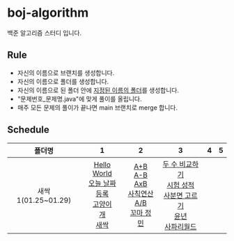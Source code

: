# boj-algorithm
백준 알고리즘 스터디 입니다.

## Rule
- 자신의 이름으로 브랜치를 생성합니다.
- 자신의 이름으로 폴더를 생성합니다.
- 자신의 이름으로 된 폴더 안에 [지정된 이름의 폴더](#schedule)를 생성합니다.
- "문제번호_문제명.java"에 맞게 풀이를 올립니다.
- 매주 모든 문제의 풀이가 끝나면 main 브랜치로 merge 합니다.


## Schedule
|폴더명|1|2|3|4|5|
|:-:|:-:|:-:|:-:|:-:|:-:|
|새싹1(01.25~01.29)|[Hello World](https://www.acmicpc.net/problem/2557) <br/> [오늘 날짜](https://www.acmicpc.net/problem/10699) <br/> [등록](https://www.acmicpc.net/problem/7287) <br/> [고양이](https://www.acmicpc.net/problem/10171) <br/> [개](https://www.acmicpc.net/problem/10172) <br/> [새싹](https://www.acmicpc.net/problem/25083)|[A+B](https://www.acmicpc.net/problem/1000) <br/> [A-B](https://www.acmicpc.net/problem/1001) <br/> [AxB](https://www.acmicpc.net/problem/10998) <br/> [사칙연산](https://www.acmicpc.net/problem/10869) <br/> [A/B](https://www.acmicpc.net/problem/1008) <br/> [꼬마 정민](https://www.acmicpc.net/problem/11382)|[두 수 비교하기](https://www.acmicpc.net/problem/1330) <br/> [시험 성적](https://www.acmicpc.net/problem/9498) <br/> [사분면 고르기](https://www.acmicpc.net/problem/14681) <br/> [윤년](https://www.acmicpc.net/problem/2753) <br/> [사파리월드](https://www.acmicpc.net/problem/2420)|||
